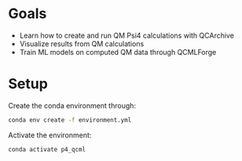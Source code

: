 # Goals
- Learn how to create and run QM Psi4 calculations with QCArchive
- Visualize results from QM calculations 
- Train ML models on computed QM data through QCMLForge

# Setup
Create the conda environment through:
```bash
conda env create -f environment.yml
```
Activate the environment:
```bash
conda activate p4_qcml
```
